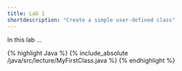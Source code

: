 ```yaml
---
title: Lab 1
shortdescription: "Create a simple user-defined class"
---
```




In this lab ...

{% highlight Java %}
{% include_absolute /java/src/lecture/MyFirstClass.java %}
{% endhighlight %}
